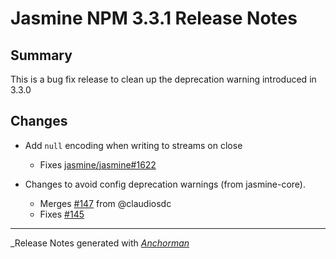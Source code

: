 # Jasmine NPM 3.3.1 Release Notes

## Summary

This is a bug fix release to clean up the deprecation warning introduced in 3.3.0

## Changes

* Add `null` encoding when writing to streams on close
  - Fixes [jasmine/jasmine#1622](https://github.com/jasmine/jasmine/issues/1622)

* Changes to avoid config deprecation warnings (from jasmine-core).
  - Merges [#147](https://github.com/jasmine/jasmine-npm/issues/147) from @claudiosdc
  - Fixes [#145](https://github.com/jasmine/jasmine-npm/issues/145)

------

_Release Notes generated with _[Anchorman](http://github.com/infews/anchorman)_
